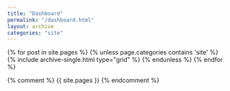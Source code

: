 ```yaml
---
title: "Dashboard"
permalink: "/dashboard.html"
layout: archive
categories: "site"
---
```


<div class="grid__wrapper">
  {% for post in site.pages %}
    {% unless page.categories contains 'site' %}
      {% include archive-single.html type="grid" %}
    {% endunless %}
  {% endfor %}
</div>

{% comment %}
{{ site.pages }}
{% endcomment %}
